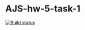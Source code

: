 # AJS-hw-5-task-1
[![Build status](https://ci.appveyor.com/api/projects/status/44r7td754y898e4y?svg=true)](https://ci.appveyor.com/project/ChumakovaAnna/ajs-hw-5-task-1)
